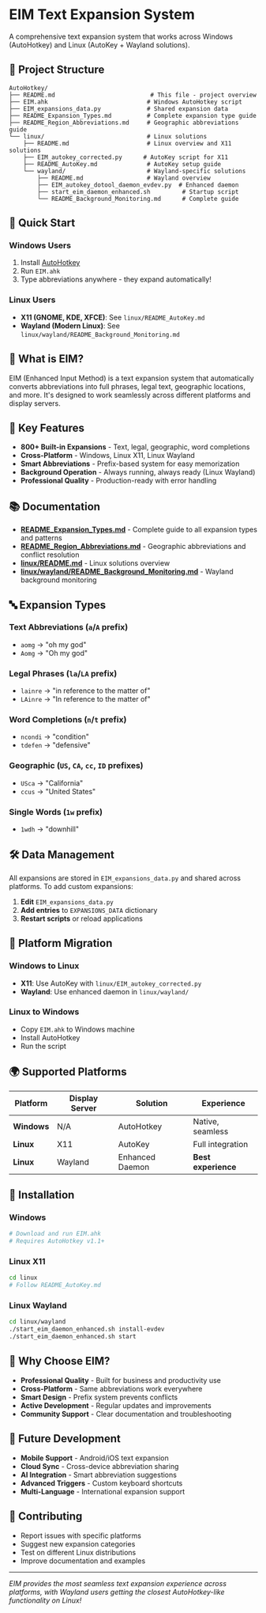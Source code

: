 # EIM Text Expansion System

A comprehensive text expansion system that works across Windows (AutoHotkey) and Linux (AutoKey + Wayland solutions).

## 📁 **Project Structure**

```
AutoHotkey/
├── README.md                           # This file - project overview
├── EIM.ahk                            # Windows AutoHotkey script
├── EIM_expansions_data.py             # Shared expansion data
├── README_Expansion_Types.md          # Complete expansion type guide
├── README_Region_Abbreviations.md     # Geographic abbreviations guide
└── linux/                             # Linux solutions
    ├── README.md                      # Linux overview and X11 solutions
    ├── EIM_autokey_corrected.py      # AutoKey script for X11
    ├── README_AutoKey.md              # AutoKey setup guide
    └── wayland/                       # Wayland-specific solutions
        ├── README.md                  # Wayland overview
        ├── EIM_autokey_dotool_daemon_evdev.py  # Enhanced daemon
        ├── start_eim_daemon_enhanced.sh         # Startup script
        └── README_Background_Monitoring.md      # Complete guide
```

## 🚀 **Quick Start**

### **Windows Users**
1. Install [AutoHotkey](https://www.autohotkey.com/)
2. Run `EIM.ahk`
3. Type abbreviations anywhere - they expand automatically!

### **Linux Users**
- **X11 (GNOME, KDE, XFCE)**: See `linux/README_AutoKey.md`
- **Wayland (Modern Linux)**: See `linux/wayland/README_Background_Monitoring.md`

## 🎯 **What is EIM?**

EIM (Enhanced Input Method) is a text expansion system that automatically converts abbreviations into full phrases, legal text, geographic locations, and more. It's designed to work seamlessly across different platforms and display servers.

## 🌟 **Key Features**

- **800+ Built-in Expansions** - Text, legal, geographic, word completions
- **Cross-Platform** - Windows, Linux X11, Linux Wayland
- **Smart Abbreviations** - Prefix-based system for easy memorization
- **Background Operation** - Always running, always ready (Linux Wayland)
- **Professional Quality** - Production-ready with error handling

## 📚 **Documentation**

- **[README_Expansion_Types.md](README_Expansion_Types.md)** - Complete guide to all expansion types and patterns
- **[README_Region_Abbreviations.md](README_Region_Abbreviations.md)** - Geographic abbreviations and conflict resolution
- **[linux/README.md](linux/README.md)** - Linux solutions overview
- **[linux/wayland/README_Background_Monitoring.md](linux/wayland/README_Background_Monitoring.md)** - Wayland background monitoring

## 🔤 **Expansion Types**

### **Text Abbreviations** (`a`/`A` prefix)
- `aomg` → "oh my god"
- `Aomg` → "Oh my god"

### **Legal Phrases** (`la`/`LA` prefix)
- `lainre` → "in reference to the matter of"
- `LAinre` → "In reference to the matter of"

### **Word Completions** (`n`/`t` prefix)
- `ncondi` → "condition"
- `tdefen` → "defensive"

### **Geographic** (`US`, `CA`, `cc`, `ID` prefixes)
- `USca` → "California"
- `ccus` → "United States"

### **Single Words** (`1w` prefix)
- `1wdh` → "downhill"

## 🛠️ **Data Management**

All expansions are stored in `EIM_expansions_data.py` and shared across platforms. To add custom expansions:

1. **Edit** `EIM_expansions_data.py`
2. **Add entries** to `EXPANSIONS_DATA` dictionary
3. **Restart scripts** or reload applications

## 🔄 **Platform Migration**

### **Windows to Linux**
- **X11**: Use AutoKey with `linux/EIM_autokey_corrected.py`
- **Wayland**: Use enhanced daemon in `linux/wayland/`

### **Linux to Windows**
- Copy `EIM.ahk` to Windows machine
- Install AutoHotkey
- Run the script

## 🌍 **Supported Platforms**

| Platform | Display Server | Solution | Experience |
|----------|----------------|----------|------------|
| **Windows** | N/A | AutoHotkey | Native, seamless |
| **Linux** | X11 | AutoKey | Full integration |
| **Linux** | Wayland | Enhanced Daemon | **Best experience** |

## 🔧 **Installation**

### **Windows**
```bash
# Download and run EIM.ahk
# Requires AutoHotkey v1.1+
```

### **Linux X11**
```bash
cd linux
# Follow README_AutoKey.md
```

### **Linux Wayland**
```bash
cd linux/wayland
./start_eim_daemon_enhanced.sh install-evdev
./start_eim_daemon_enhanced.sh start
```

## 🚀 **Why Choose EIM?**

- **Professional Quality** - Built for business and productivity use
- **Cross-Platform** - Same abbreviations work everywhere
- **Smart Design** - Prefix system prevents conflicts
- **Active Development** - Regular updates and improvements
- **Community Support** - Clear documentation and troubleshooting

## 🔮 **Future Development**

- **Mobile Support** - Android/iOS text expansion
- **Cloud Sync** - Cross-device abbreviation sharing
- **AI Integration** - Smart abbreviation suggestions
- **Advanced Triggers** - Custom keyboard shortcuts
- **Multi-Language** - International expansion support

## 🤝 **Contributing**

- Report issues with specific platforms
- Suggest new expansion categories
- Test on different Linux distributions
- Improve documentation and examples

---

*EIM provides the most seamless text expansion experience across platforms, with Wayland users getting the closest AutoHotkey-like functionality on Linux!*
